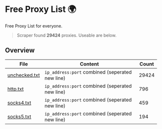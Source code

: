 
# Free Proxy List 🌍

Free Proxy List for everyone.
> Scraper found **29424** proxies. Useable are below.

## Overview

|File|Content|Count|
|----|-------|-----|
|[unchecked.txt](https://raw.githubusercontent.com/yemixzy/proxy-list/main/proxies/unchecked.txt)|`ip_address:port` combined (seperated new line)|29424|
|[http.txt](https://raw.githubusercontent.com/yemixzy/proxy-list/main/proxies/http.txt)|`ip_address:port` combined (seperated new line)|796|
|[socks4.txt](https://raw.githubusercontent.com/yemixzy/proxy-list/main/proxies/socks4.txt)|`ip_address:port` combined (seperated new line)|459|
|[socks5.txt](https://raw.githubusercontent.com/yemixzy/proxy-list/main/proxies/socks5.txt)|`ip_address:port` combined (seperated new line)|194|

